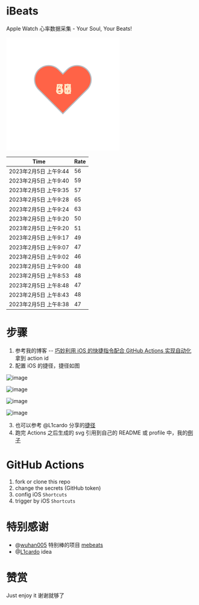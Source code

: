 # iBeats
Apple Watch 心率数据采集 - Your Soul, Your Beats!

![](./files/heart.svg)

<!--START_SECTION:my_heart_rate-->
| Time | Rate | 
 | ---- | ---- | 
| 2023年2月5日 上午9:44 | 56 |
| 2023年2月5日 上午9:40 | 59 |
| 2023年2月5日 上午9:35 | 57 |
| 2023年2月5日 上午9:28 | 65 |
| 2023年2月5日 上午9:24 | 63 |
| 2023年2月5日 上午9:20 | 50 |
| 2023年2月5日 上午9:20 | 51 |
| 2023年2月5日 上午9:17 | 49 |
| 2023年2月5日 上午9:07 | 47 |
| 2023年2月5日 上午9:02 | 46 |
| 2023年2月5日 上午9:00 | 48 |
| 2023年2月5日 上午8:53 | 48 |
| 2023年2月5日 上午8:48 | 47 |
| 2023年2月5日 上午8:43 | 48 |
| 2023年2月5日 上午8:38 | 47 |

<!--END_SECTION:my_heart_rate-->

# 步骤
1. 参考我的博客 -- [巧妙利用 iOS 的快捷指令配合 GitHub Actions 实现自动化](https://github.com/yihong0618/gitblog/issues/198) 拿到 action id
2. 配置 iOS 的捷径，捷径如图

![image](https://user-images.githubusercontent.com/15976103/122154218-0db0b480-ce97-11eb-93bb-5aec07c558dc.png)

![image](https://user-images.githubusercontent.com/15976103/122154236-186b4980-ce97-11eb-8e4b-70551a0391ae.png)

![image](https://user-images.githubusercontent.com/15976103/122154268-2d47dd00-ce97-11eb-902e-3acf292265a9.png)

![image](https://user-images.githubusercontent.com/15976103/122174055-fa144680-ceb4-11eb-9be2-3eb83cd516f7.png)

3. 也可以参考 @L1cardo 分享的[捷径](https://www.icloud.com/shortcuts/6ab6047b459c41ad822ad6b94b1c03d4)
4. 跑完 Actions 之后生成的 svg 引用到自己的 README 或 profile 中，我的[例子](https://github.com/yihong0618) 

# GitHub Actions

1. fork or clone this repo
2. change the secrets (GitHub token)
3. config iOS `Shortcuts` 
4. trigger by iOS `Shortcuts`

# 特别感谢
- @[wuhan005](https://github.com/wuhan005) 特别棒的项目 [mebeats](https://github.com/wuhan005/mebeats)
- @[L1cardo](https://github.com/L1cardo) idea

# 赞赏
Just enjoy it
谢谢就够了
